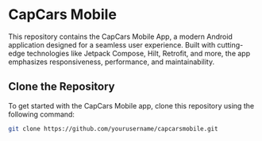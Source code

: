 # CapCars Mobile

This repository contains the CapCars Mobile App, a modern Android application designed for a seamless user experience. Built with cutting-edge technologies like Jetpack Compose, Hilt, Retrofit, and more, the app emphasizes responsiveness, performance, and maintainability.

## Clone the Repository

To get started with the CapCars Mobile app, clone this repository using the following command:

```bash
git clone https://github.com/yourusername/capcarsmobile.git
